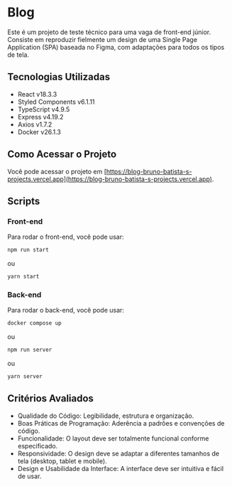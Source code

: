 # Blog

Este é um projeto de teste técnico para uma vaga de front-end júnior. Consiste em reproduzir fielmente um design de uma Single Page Application (SPA) baseada no Figma, com adaptações para todos os tipos de tela.

## Tecnologias Utilizadas

- React v18.3.3
- Styled Components v6.1.11
- TypeScript v4.9.5
- Express v4.19.2
- Axios v1.7.2
- Docker v26.1.3

## Como Acessar o Projeto

Você pode acessar o projeto em [https://blog-bruno-batista-s-projects.vercel.app](https://blog-bruno-batista-s-projects.vercel.app).

## Scripts

### Front-end

Para rodar o front-end, você pode usar:

```bash
npm run start
``` 

ou

```bash
yarn start
``` 

### Back-end

Para rodar o back-end, você pode usar:

```bash
docker compose up
```

ou

```bash
npm run server
``` 

ou

```bash
yarn server
``` 

## Critérios Avaliados

  * Qualidade do Código: Legibilidade, estrutura e organização.
  * Boas Práticas de Programação: Aderência a padrões e convenções de código.
  * Funcionalidade: O layout deve ser totalmente funcional conforme especificado.
  * Responsividade: O design deve se adaptar a diferentes tamanhos de tela (desktop, tablet e mobile).
  * Design e Usabilidade da Interface: A interface deve ser intuitiva e fácil de usar.
